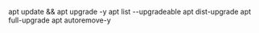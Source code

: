 
apt update && apt upgrade -y
apt list --upgradeable
apt dist-upgrade
apt full-upgrade
apt autoremove-y